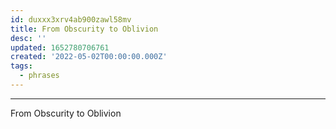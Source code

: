 ```yaml
---
id: duxxx3xrv4ab900zawl58mv
title: From Obscurity to Oblivion
desc: ''
updated: 1652780706761
created: '2022-05-02T00:00:00.000Z'
tags:
  - phrases
---
```


***

From Obscurity to Oblivion
